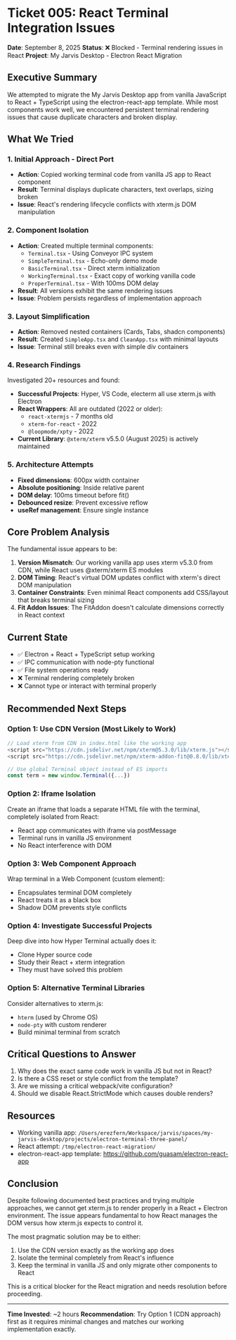 # Ticket 005: React Terminal Integration Issues

**Date**: September 8, 2025
**Status**: ❌ Blocked - Terminal rendering issues in React
**Project**: My Jarvis Desktop - Electron React Migration

## Executive Summary

We attempted to migrate the My Jarvis Desktop app from vanilla JavaScript to React + TypeScript using the electron-react-app template. While most components work well, we encountered persistent terminal rendering issues that cause duplicate characters and broken display.

## What We Tried

### 1. Initial Approach - Direct Port
- **Action**: Copied working terminal code from vanilla JS app to React component
- **Result**: Terminal displays duplicate characters, text overlaps, sizing broken
- **Issue**: React's rendering lifecycle conflicts with xterm.js DOM manipulation

### 2. Component Isolation
- **Action**: Created multiple terminal components:
  - `Terminal.tsx` - Using Conveyor IPC system
  - `SimpleTerminal.tsx` - Echo-only demo mode
  - `BasicTerminal.tsx` - Direct xterm initialization
  - `WorkingTerminal.tsx` - Exact copy of working vanilla code
  - `ProperTerminal.tsx` - With 100ms DOM delay
- **Result**: All versions exhibit the same rendering issues
- **Issue**: Problem persists regardless of implementation approach

### 3. Layout Simplification
- **Action**: Removed nested containers (Cards, Tabs, shadcn components)
- **Result**: Created `SimpleApp.tsx` and `CleanApp.tsx` with minimal layouts
- **Issue**: Terminal still breaks even with simple div containers

### 4. Research Findings
Investigated 20+ resources and found:
- **Successful Projects**: Hyper, VS Code, electerm all use xterm.js with Electron
- **React Wrappers**: All are outdated (2022 or older):
  - `react-xtermjs` - 7 months old
  - `xterm-for-react` - 2022
  - `@loopmode/xpty` - 2022
- **Current Library**: `@xterm/xterm` v5.5.0 (August 2025) is actively maintained

### 5. Architecture Attempts
- **Fixed dimensions**: 600px width container
- **Absolute positioning**: Inside relative parent
- **DOM delay**: 100ms timeout before fit()
- **Debounced resize**: Prevent excessive reflow
- **useRef management**: Ensure single instance

## Core Problem Analysis

The fundamental issue appears to be:

1. **Version Mismatch**: Our working vanilla app uses xterm v5.3.0 from CDN, while React uses @xterm/xterm ES modules
2. **DOM Timing**: React's virtual DOM updates conflict with xterm's direct DOM manipulation
3. **Container Constraints**: Even minimal React components add CSS/layout that breaks terminal sizing
4. **Fit Addon Issues**: The FitAddon doesn't calculate dimensions correctly in React context

## Current State

- ✅ Electron + React + TypeScript setup working
- ✅ IPC communication with node-pty functional
- ✅ File system operations ready
- ❌ Terminal rendering completely broken
- ❌ Cannot type or interact with terminal properly

## Recommended Next Steps

### Option 1: Use CDN Version (Most Likely to Work)
```javascript
// Load xterm from CDN in index.html like the working app
<script src="https://cdn.jsdelivr.net/npm/xterm@5.3.0/lib/xterm.js"></script>
<script src="https://cdn.jsdelivr.net/npm/xterm-addon-fit@0.8.0/lib/xterm-addon-fit.js"></script>

// Use global Terminal object instead of ES imports
const term = new window.Terminal({...})
```

### Option 2: Iframe Isolation
Create an iframe that loads a separate HTML file with the terminal, completely isolated from React:
- React app communicates with iframe via postMessage
- Terminal runs in vanilla JS environment
- No React interference with DOM

### Option 3: Web Component Approach
Wrap terminal in a Web Component (custom element):
- Encapsulates terminal DOM completely
- React treats it as a black box
- Shadow DOM prevents style conflicts

### Option 4: Investigate Successful Projects
Deep dive into how Hyper Terminal actually does it:
- Clone Hyper source code
- Study their React + xterm integration
- They must have solved this problem

### Option 5: Alternative Terminal Libraries
Consider alternatives to xterm.js:
- `hterm` (used by Chrome OS)
- `node-pty` with custom renderer
- Build minimal terminal from scratch

## Critical Questions to Answer

1. Why does the exact same code work in vanilla JS but not in React?
2. Is there a CSS reset or style conflict from the template?
3. Are we missing a critical webpack/vite configuration?
4. Should we disable React.StrictMode which causes double renders?

## Resources

- Working vanilla app: `/Users/erezfern/Workspace/jarvis/spaces/my-jarvis-desktop/projects/electron-terminal-three-panel/`
- React attempt: `/tmp/electron-react-migration/`
- electron-react-app template: https://github.com/guasam/electron-react-app

## Conclusion

Despite following documented best practices and trying multiple approaches, we cannot get xterm.js to render properly in a React + Electron environment. The issue appears fundamental to how React manages the DOM versus how xterm.js expects to control it.

The most pragmatic solution may be to either:
1. Use the CDN version exactly as the working app does
2. Isolate the terminal completely from React's influence
3. Keep the terminal in vanilla JS and only migrate other components to React

This is a critical blocker for the React migration and needs resolution before proceeding.

---

**Time Invested**: ~2 hours
**Recommendation**: Try Option 1 (CDN approach) first as it requires minimal changes and matches our working implementation exactly.
